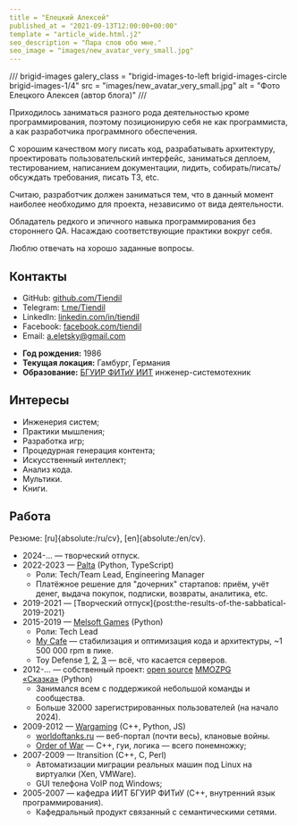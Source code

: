 ```yaml
---
title = "Елецкий Алексей"
published_at = "2021-09-13T12:00:00+00:00"
template = "article_wide.html.j2"
seo_description = "Пара слов обо мне."
seo_image = "images/new_avatar_very_small.jpg"
---
```


<div class="brigid-article-columns" markdown="1">
<div class="brigid-article-column" markdown="1">

/// brigid-images
galery_class = "brigid-images-to-left brigid-images-circle brigid-images-1/4"
src = "images/new_avatar_very_small.jpg"
alt = "Фото Елецкого Алексея (автор блога)"
///

Приходилось заниматься разного рода деятельностью кроме программирования, поэтому позиционирую себя не как программиста, а как разработчика программного обеспечения.

С хорошим качеством могу писать код, разрабатывать архитектуру, проектировать пользовательский интерфейс, заниматься деплоем, тестированием, написанием документации, лидить, собирать/писать/обсуждать требования, писать ТЗ, etc.

Считаю, разработчик должен заниматься тем, что в данный момент наиболее необходимо для проекта, независимо от вида деятельности.

Обладатель редкого и эпичного навыка программирования без стороннего QA. Насаждаю соответствующие практики вокруг себя.

Люблю отвечать на хорошо заданные вопросы.

## Контакты

- GitHub: [github.com/Tiendil](https://github.com/Tiendil)
- Telegram: [t.me/Tiendil](https://t.me/Tiendil)
- LinkedIn: [linkedin.com/in/tiendil](https://linkedin.com/in/tiendil)
- Facebook: [facebook.com/tiendil](https://www.facebook.com/tiendil)
- Email: a.eletsky@gmail.com

</div>

<div class="brigid-article-column" markdown="1">

- **Год рождения:** 1986
- **Текущая локация:** Гамбург, Германия
- **Образование:** [БГУИР ФИТиУ ИИТ](http://www.bsuir.by/online/showpage.jsp?PageID=85166&resID=100229&lang=ru&menuItemID=102732) инженер-системотехник

## Интересы

- Инженерия систем;
- Практики мышления;
- Разработка игр;
- Процедурная генерация контента;
- Искусственный интеллект;
- Анализ кода.
- Мультики.
- Книги.

## Работа

Резюме: [ru]{absolute:/ru/cv}, [en]{absolute:/en/cv}.

- 2024-… — творческий отпуск.
- 2022-2023 — [Palta](https://palta.com/) (Python, TypeScript)
    - Роли: Tech/Team Lead, Engineering Manager
    - Платёжное решение для "дочерних" стартапов: приём, учёт денег, выдача покупок, подписки, возвраты, аналитика, etc.
- 2019-2021 — [Творческий отпуск]{post:the-results-of-the-sabbatical-2019-2021}
- 2015-2019 — [Melsoft Games](http://www.melesta-games.com/) (Python)
    - Роли: Tech Lead
    - [My Cafe](https://play.google.com/store/apps/details?id=com.melesta.coffeeshop) — стабилизация и оптимизация кода и архитектуры, ~1 500 000 rpm в пике.
    - Toy Defense [1](https://play.google.com/store/apps/details?id=com.melesta.toydefense&hl=en), [2](https://play.google.com/store/apps/details?id=com.melesta.toydefense2), [3](https://play.google.com/store/apps/details?id=com.melesta.toydefense3) — всё, что касается серверов.
- 2012-… — собственный проект: [open source](https://github.com/the-tale/the-tale) [MMOZPG «Сказка»](http://the-tale.org/) (Python)
    - Занимался всем с поддержикой небольшой команды и сообщества.
    - Больше 32000 зарегистрированных пользователей (на начало 2024).
- 2009-2012 — [Wargaming](https://eu.wargaming.net/en) (C++, Python, JS)
    - [worldoftanks.ru](http://worldoftanks.ru/) — веб-портал (почти весь), клановые войны.
    - [Order of War](http://ru.wikipedia.org/wiki/Order_of_War) — С++, гуи, логика — всего понемножку;
- 2007-2009 — Itransition (C++, C, Perl)
    - Автоматизации миграции реальных машин под Linux на виртуалки (Xen, VMWare).
    - GUI телефона VoIP под Windows;
- 2005-2007 — кафедра ИИТ БГУИР ФИТиУ (C++, внутренний язык программирования).
    - Кафедральный продукт связанный с семантическими сетями.

</div>

</div>
